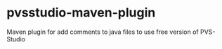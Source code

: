# pvsstudio-maven-plugin
Maven plugin for add comments to java files to use free version of PVS-Studio

